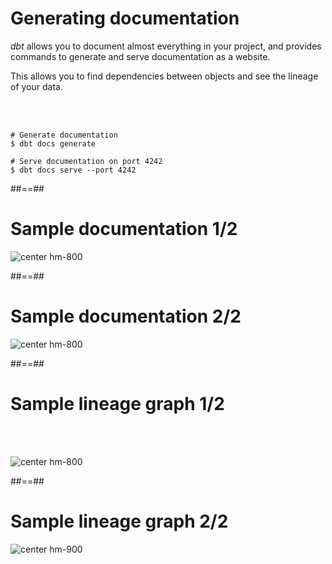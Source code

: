 <!-- .slide:class="with-code" -->
# Generating documentation

_dbt_ allows you to document almost everything in your project, and provides commands to generate and serve documentation as a website.

This allows you to find dependencies between objects and see the lineage of your data.

<br><br>

```shell[]
# Generate documentation
$ dbt docs generate

# Serve documentation on port 4242
$ dbt docs serve --port 4242 
```

##==##
# Sample documentation 1/2

![center hm-800](./assets/images/docs/markdown/40-source-and-ref/docs-1.png)

##==##
# Sample documentation 2/2

![center hm-800](./assets/images/docs/markdown/40-source-and-ref/docs-2.png)

##==##
# Sample lineage graph 1/2

<br><br>

![center hm-800](./assets/images/docs/markdown/40-source-and-ref/lineage-1.png)

##==##
# Sample lineage graph 2/2

![center hm-900](./assets/images/docs/markdown/40-source-and-ref/lineage-2.png)
